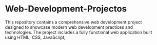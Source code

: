 # Web-Development-Projectos
This repository contains a comprehensive web development project designed to showcase modern web development practices and technologies. The project includes a fully functional web application built using HTML, CSS, JavaScript,
